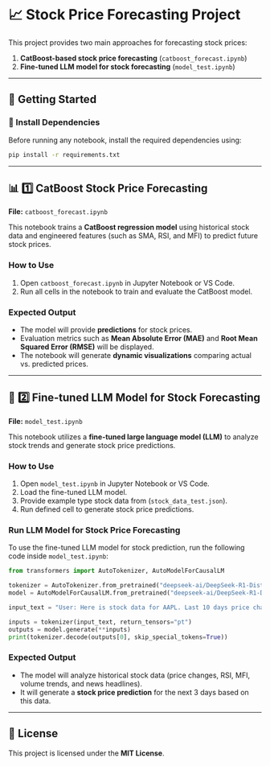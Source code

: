# 📈 Stock Price Forecasting Project

This project provides two main approaches for forecasting stock prices:

1. **CatBoost-based stock price forecasting** (`catboost_forecast.ipynb`)
2. **Fine-tuned LLM model for stock forecasting** (`model_test.ipynb`)

---

## 🚀 Getting Started

### **🔹 Install Dependencies**
Before running any notebook, install the required dependencies using:

```bash
pip install -r requirements.txt
```

---

## 📊 **1️⃣ CatBoost Stock Price Forecasting**
**File:** `catboost_forecast.ipynb`

This notebook trains a **CatBoost regression model** using historical stock data and engineered features (such as SMA, RSI, and MFI) to predict future stock prices.

### **How to Use**
1. Open `catboost_forecast.ipynb` in Jupyter Notebook or VS Code.
2. Run all cells in the notebook to train and evaluate the CatBoost model.

### **Expected Output**
- The model will provide **predictions** for stock prices.
- Evaluation metrics such as **Mean Absolute Error (MAE)** and **Root Mean Squared Error (RMSE)** will be displayed.
- The notebook will generate **dynamic visualizations** comparing actual vs. predicted prices.

---

## 🤖 **2️⃣ Fine-tuned LLM Model for Stock Forecasting**
**File:** `model_test.ipynb`

This notebook utilizes a **fine-tuned large language model (LLM)** to analyze stock trends and generate stock price predictions.

### **How to Use**
1. Open `model_test.ipynb` in Jupyter Notebook or VS Code.
2. Load the fine-tuned LLM model.
3. Provide example type stock data from (`stock_data_test.json`).
4. Run defined cell to generate stock price predictions.

### **Run LLM Model for Stock Price Forecasting**
To use the fine-tuned LLM model for stock prediction, run the following code inside `model_test.ipynb`:

```python
from transformers import AutoTokenizer, AutoModelForCausalLM

tokenizer = AutoTokenizer.from_pretrained("deepseek-ai/DeepSeek-R1-Distill-Qwen-1.5B")
model = AutoModelForCausalLM.from_pretrained("deepseek-ai/DeepSeek-R1-Distill-Qwen-1.5B")

input_text = "User: Here is stock data for AAPL. Last 10 days price changes: [2.14, -0.12, -1.2, 0.0, 0.4, 1.38, -1.41, 1.34, 0.11, 0.32]%. Volume changes: [-22.77, -9.04, 9.59, -3.83, 20.22, -7.5, 6.68, -6.76, -18.96, -2.88]%. RSI values: [37.07, 33.37, 31.02, 37.37, 39.83, 44.72, 35.98, 41.52, 47.25, 56.67]. MFI values: [38.38, 38.46, 38.38, 45.79, 52.28, 52.7, 46.04, 52.35, 59.01, 61.82]. Recent news: [{'headline': 'Is There Now An Opportunity In Apple Inc. (NASDAQ:AAPL)?', 'days_ago': 9, 'snippet': 'Nov 11, 2024 · Apple Inc. (NASDAQ:AAPL) received a lot of attention from a substantial price movement on the NASDAQGS over the last few months, increasing to US$236 at one point, …'}, {'headline': 'Analysts Upgrade Apple Stock with Bullish Targets, Pushing Price ...', 'days_ago': 7, 'snippet': 'Nov 13, 2024 · This week, Apple Inc. (AAPL, Financial) gained confidence from analysts, who revised their recommendations and price targets for the stock, suggesting that the Street is …'}, {'headline': 'Bank of America Reiterates Buy on Apple Inc. (AAPL), Citing …', 'days_ago': 6, 'snippet': 'Nov 14, 2024 · In this article, we are going to take a look at where Apple Inc. (NASDAQ:AAPL) stands against the other AI stocks that are making waves.'}, {'headline': 'Barclays Highlights Key Semiconductor Trends Including Nvidia …', 'days_ago': 2, 'snippet': "Nov 18, 2024 · Barclays analysts gave a review of the chip industry and talked about Nvidia's (NVDA, Financials) Blackwell ramp, Apple's (AAPL, Financials) plans to cut iPhone …"}]. What is the expected price change in 3 days?"

inputs = tokenizer(input_text, return_tensors="pt")
outputs = model.generate(**inputs)
print(tokenizer.decode(outputs[0], skip_special_tokens=True))
```

### **Expected Output**
- The model will analyze historical stock data (price changes, RSI, MFI, volume trends, and news headlines).
- It will generate a **stock price prediction** for the next 3 days based on this data.

---

## 📜 **License**
This project is licensed under the **MIT License**.

